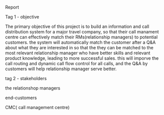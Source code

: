

Report


Tag 1 - objective

The primary objective of this project is to build an information and call distribution system for a major travel company, so that their call manament centre can effectively match their RMs(relationship managers) to potential customers. the system will automatically match the customer after a Q&A about what they are interested in so that the they can be matched to the most relevant relationship manager who have better skills and relevant product knowledge, leading to more successful sales. this will imporve the call routing and dynamic call flow control for all calls, and the Q&A by customers will help relationship manager serve better. 




tag 2 - stakeholders



the relationshop managers

end-customers

CMC( call management centre)



